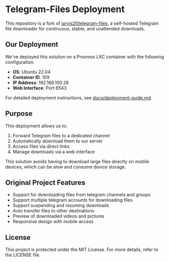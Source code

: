 # Telegram-Files Deployment

This repository is a fork of [jarvis2f/telegram-files](https://github.com/jarvis2f/telegram-files), a self-hosted Telegram file downloader for continuous, stable, and unattended downloads.

## Our Deployment

We've deployed this solution on a Proxmox LXC container with the following configuration:

- **OS**: Ubuntu 22.04
- **Container ID**: 109
- **IP Address**: 192.168.100.26
- **Web Interface**: Port 6543

For detailed deployment instructions, see [docs/deployment-guide.md](docs/deployment-guide.md).

## Purpose

This deployment allows us to:

1. Forward Telegram files to a dedicated channel
2. Automatically download them to our server
3. Access files via direct links
4. Manage downloads via a web interface

This solution avoids having to download large files directly on mobile devices, which can be slow and consume device storage.

## Original Project Features

- Support for downloading files from telegram channels and groups
- Support multiple telegram accounts for downloading files
- Support suspending and resuming downloads
- Auto transfer files to other destinations
- Preview of downloaded videos and pictures
- Responsive design with mobile access

## License

This project is protected under the MIT License. For more details, refer to the LICENSE file.